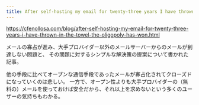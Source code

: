 ```yaml
---
title: After self-hosting my email for twenty-three years I have thrown in the towel. The oligopoly has won.
---
```


https://cfenollosa.com/blog/after-self-hosting-my-email-for-twenty-three-years-i-have-thrown-in-the-towel-the-oligopoly-has-won.html

メールの寡占が進み、大手プロバイダー以外のメールサーバーからのメールが到達しない問題と、
その問題に対するシンプルな解決策の提案について書かれた記事。

他の手段に比べてオープンな通信手段であったメールが寡占化されてクローズドになっていくのは悲しい。
一方で、オープン性よりも大手プロバイダーの（無料の）メールを使っておけば安全だから、それ以上を求めないという多くのユーザーの気持ちもわかる。
